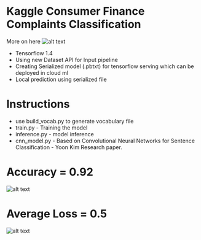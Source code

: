 # Kaggle Consumer Finance Complaints Classification

More on here ![alt text](https://www.kaggle.com/cfpb/us-consumer-finance-complaints)

- Tensorflow 1.4
- Using new Dataset API for Input pipeline
- Creating Serialized model (.pbtxt) for tensorflow serving which can be deployed in cloud ml
- Local prediction using serialized file

# Instructions

- use build_vocab.py to generate vocabulary file
- train.py - Training the model
- inference.py - model inference
- cnn_model.py - Based on Convolutional Neural Networks for Sentence Classification - Yoon Kim Research paper.

Accuracy = 0.92
===============
![alt text](https://github.com/kishorenayar/Machine-Learning-Solutions/blob/master/Problems-Solutions/text/finance-complaints/images/Accuracy.PNG)

Average Loss = 0.5
=====================
![alt text](https://github.com/kishorenayar/Machine-Learning-Solutions/blob/master/Problems-Solutions/text/finance-complaints/images/Loss.PNG)
